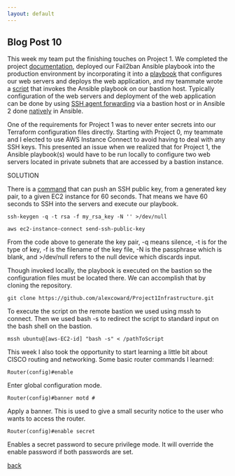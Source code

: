 ```yaml
---
layout: default
---
```


## Blog Post 10



This week my team put the finishing touches on Project 1. We completed the project [documentation](https://github.com/alexcoward/Project1/wiki), deployed our Fail2ban Ansible playbook into the production environment by incorporating it into a [playbook](https://github.com/alexcoward/Project1Infrastructure/blob/master/ansible/setup_all.yml) that configures our web servers and deploys the web application, and my teammate wrote a [script](https://github.com/alexcoward/Project1Infrastructure/blob/master/ansible/execute_playbook.sh) that invokes the Ansible playbook on our bastion host. Typically configuration of the web servers and deployment of the web application can be done by using [SSH agent forwarding](https://medium.com/@praneeth1691/running-ansible-with-ssh-agent-forwarding-957bcb14c95c) via a bastion host or in Ansible 2 done [natively](https://docs.ansible.com/ansible/latest/reference_appendices/faq.html#how-do-i-configure-a-jump-host-to-access-servers-that-i-have-no-direct-access-to) in Ansible. 

One of the requirements for Project 1 was to never enter secrets into our Terraform configuration files directly. Starting with Project 0, my teammate and I elected to use AWS Instance Connect to avoid having to deal with any SSH keys. This presented an issue when we realized that for Project 1, the Ansible playbook(s) would have to be run locally to configure two web servers located in private subnets that are accessed by a bastion instance. 

SOLUTION

There is a [command](https://docs.aws.amazon.com/cli/latest/reference/ec2-instance-connect/send-ssh-public-key.html) that can push an SSH public key, from a generated key pair, to a given EC2 instance for 60 seconds. That means we have 60 seconds to SSH into the servers and execute our playbook.

    ssh-keygen -q -t rsa -f my_rsa_key -N '' >/dev/null
    
    aws ec2-instance-connect send-ssh-public-key
    
From the code above to generate the key pair, -q means silence, -t is for the type of key, -f is the filename of the key file, -N is the passphrase which is blank, and >/dev/null refers to the null device which discards input. 

Though invoked locally, the playbook is executed on the bastion so the configuration files must be located there. We can accomplish that by cloning the repository.  

    git clone https://github.com/alexcoward/Project1Infrastructure.git
    
To execute the script on the remote bastion we used using mssh to connect. Then we used bash -s to redirect the script to standard input on the bash shell on the bastion.

    mssh ubuntu@[aws-EC2-id] "bash -s" < /pathToScript


This week I also took the opportunity to start learning a little bit about CISCO routing and networking. Some basic router commands I learned:

    Router(config)#enable
    
Enter global configuration mode.

    Router(config)#banner motd #
    
Apply a banner. This is used to give a small security notice to the user who wants to access the router.

    Router(config)#enable secret

Enables a secret password to secure privilege mode. It will override the enable password if both passwords are set.





[back](../blog.html)
